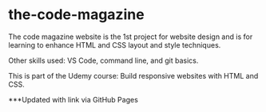 # the-code-magazine

The code magazine website is the 1st project for website design and is for learning to enhance HTML and CSS layout and style techniques.

Other skills used: VS Code, command line, and git basics.

This is part of the Udemy course:
Build responsive websites with HTML and CSS.

***Updated with link via GitHub Pages
